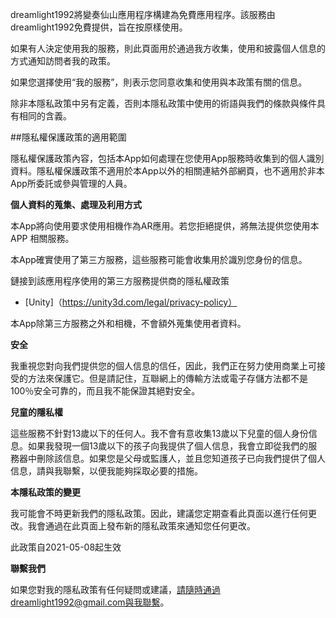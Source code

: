 dreamlight1992將變奏仙山應用程序構建為免費應用程序。該服務由dreamlight1992免費提供，旨在按原樣使用。

如果有人決定使用我的服務，則此頁面用於通過我方收集，使用和披露個人信息的方式通知訪問者我的政策。

如果您選擇使用“我的服務”，則表示您同意收集和使用與本政策有關的信息。

除非本隱私政策中另有定義，否則本隱私政策中使用的術語與我們的條款與條件具有相同的含義。

##隱私權保護政策的適用範圍

隱私權保護政策內容，包括本App如何處理在您使用App服務時收集到的個人識別資料。隱私權保護政策不適用於本App以外的相關連結外部網頁，也不適用於非本App所委託或參與管理的人員。

**個人資料的蒐集、處理及利用方式**

本App將向使用要求使用相機作為AR應用。若您拒絕提供，將無法提供您使用本 APP 相關服務。

本App確實使用了第三方服務，這些服務可能會收集用於識別您身份的信息。

鏈接到該應用程序使用的第三方服務提供商的隱私權政策
* [Unity]（https://unity3d.com/legal/privacy-policy）

本App除第三方服務之外和相機，不會額外蒐集使用者資料。

**安全**

我重視您對向我們提供您的個人信息的信任，因此，我們正在努力使用商業上可接受的方法來保護它。但是請記住，互聯網上的傳輸方法或電子存儲方法都不是100％安全可靠的，而且我不能保證其絕對安全。

**兒童的隱私權**

這些服務不針對13歲以下的任何人。我不會有意收集13歲以下兒童的個人身份信息。如果我發現一個13歲以下的孩子向我提供了個人信息，我會立即從我們的服務器中刪除該信息。如果您是父母或監護人，並且您知道孩子已向我們提供了個人信息，請與我聯繫，以便我能夠採取必要的措施。

**本隱私政策的變更**

我可能會不時更新我們的隱私政策。因此，建議您定期查看此頁面以進行任何更改。我會通過在此頁面上發布新的隱私政策來通知您任何更改。

此政策自2021-05-08起生效

**聯繫我們**

如果您對我的隱私政策有任何疑問或建議，請隨時通過dreamlight1992@gmail.com與我聯繫。
